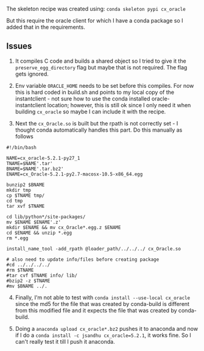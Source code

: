 The skeleton recipe was created using: `conda skeleton pypi cx_oracle`

But this require the oracle client for which I have a conda package so I added that in the requirements.

## Issues

1. It compiles C code and builds a shared object so I tried to give it the `preserve_egg_directory` flag but maybe that is not required. The flag gets ignored.

2. Env variable `ORACLE_HOME` needs to be set before this compiles. For now this is hard coded in build.sh and points to my local copy of the instantclient - not sure how to use the conda installed oracle-instantclient location; however, this is still ok since I only need it when building `cx_oracle` so maybe I can include it with the recipe.

3. Next the `cx_Oracle.so` is built but the rpath is not correctly set - I thought conda automatically handles this part. Do this manually as follows

```
#!/bin/bash

NAME=cx_oracle-5.2.1-py27_1
TNAME=$NAME'.tar'
BNAME=$NAME'.tar.bz2'
ENAME=cx_Oracle-5.2.1-py2.7-macosx-10.5-x86_64.egg

bunzip2 $BNAME
mkdir tmp
cp $TNAME tmp/
cd tmp
tar xvf $TNAME

cd lib/python*/site-packages/
mv $ENAME $ENAME'.z'
mkdir $ENAME && mv cx_Oracle*.egg.z $ENAME 
cd $ENAME && unzip *.egg
rm *.egg

install_name_tool -add_rpath @loader_path/../../../ cx_Oracle.so

# also need to update info/files before creating package
#cd ../../../../
#rm $TNAME
#tar cvf $TNAME info/ lib/
#bzip2 -z $TNAME
#mv $BNAME ../.
```

4. Finally, I'm not able to test with `conda install --use-local cx_oracle` since the md5 for the file that was created by conda-build is different from this modified file and it expects the file that was created by conda-build.

5. Doing a `anaconda upload cx_oracle*.bz2` pushes it to anaconda and now if I do a `conda install -c jsandhu cx_oracle=5.2.1`, it works fine. So I can't really test it till I push it anaconda.
